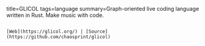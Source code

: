 title=GLICOL
tags=language
summary=Graph-oriented live coding language written in Rust. Make music with code.
~~~~~~

[Web](https://glicol.org/) | [Source](https://github.com/chaosprint/glicol)

